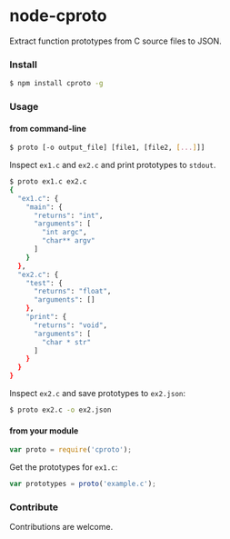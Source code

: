 # node-cproto

Extract function prototypes from C source files to JSON.

### Install

```bash
$ npm install cproto -g
```

### Usage

#### from command-line

```bash
$ proto [-o output_file] [file1, [file2, [...]]]
```

Inspect ```ex1.c``` and ```ex2.c``` and print prototypes to ```stdout```.

```bash
$ proto ex1.c ex2.c
{
  "ex1.c": {
    "main": {
      "returns": "int",
      "arguments": [
        "int argc",
        "char** argv"
      ]
    }
  },
  "ex2.c": {
    "test": {
      "returns": "float",
      "arguments": []
    },
    "print": {
      "returns": "void",
      "arguments": [
        "char * str"
      ]
    }
  }
}
```

Inspect ```ex2.c``` and save prototypes to ```ex2.json```:

```bash
$ proto ex2.c -o ex2.json
```

#### from your module

```javascript
var proto = require('cproto');
```

Get the prototypes for ```ex1.c```:

```javascript
var prototypes = proto('example.c');
```

### Contribute

Contributions are welcome.
